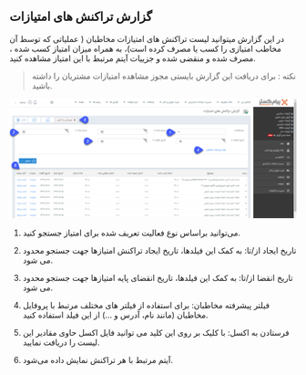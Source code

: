 ﻿## گزارش تراکنش های امتیازات

در این گزارش میتوانید لیست تراکنش های امتیازات مخاطبان ( عملیاتی که توسط آن مخاطب امتیازی را کسب یا مصرف کرده است)، به همراه میزان امتیاز کسب شده ، مصرف شده و منقضی شده و جزییات آیتم مرتبط با این امتیاز  مشاهده کنید.

> نکته :  برای دریافت این گزارش بایستی مجوز مشاهده امتیازات مشتریان را داشته باشید.

![](tarakoneshemtiaz.png)

1.	می‌توانید براساس نوع فعالیت تعریف شده برای امتیاز جستجو کنید.

2.	 تاریخ ایجاد از/تا:  به کمک این فیلدها، تاریخ ایجاد تراکنش امتیازها جهت جستجو محدود می شود.

3.	تاریخ انقضا از/تا:  به کمک این فیلدها، تاریخ انقضای پایه امتیازها جهت جستجو محدود می شود.

4.	فیلتر پیشرفته مخاطبان:  برای استفاده از فیلتر های مختلف مرتبط با پروفایل مخاطبان (مانند نام، آدرس و ...) از این فیلد استفاده کنید.

5.	فرستادن به اکسل: با کلیک بر روی این کلید می توانید فایل اکسل حاوی مقادیر این لیست را دریافت نمایید.

6.	آیتم مرتبط با هر تراکنش نمایش داده می‌شود.




